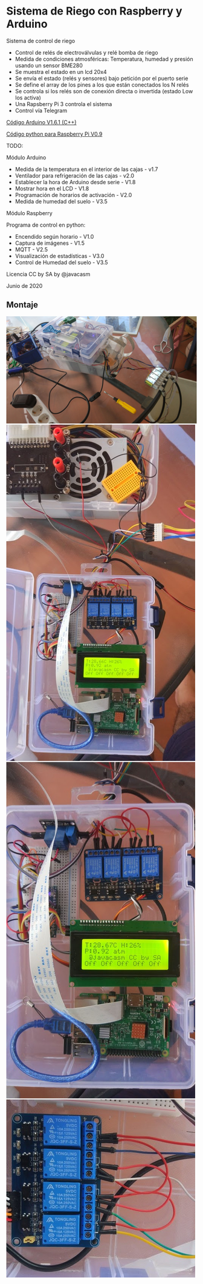 # Sistema de Riego con Raspberry y Arduino

Sistema de control de riego

*  Control de relés de electroválvulas y relé bomba de riego
*  Medida de condiciones atmosféricas: Temperatura, humedad y presión usando un sensor BME280
*  Se muestra el estado en un lcd 20x4
*  Se envía el estado (relés y sensores) bajo petición por el puerto serie
*  Se define el array de los pines a los que están conectados los N relés
*  Se controla si los relés son de conexión directa o invertida (estado Low los activa)
*  Una Rapsberry Pi 3 controla el sistema
*  Control vía Telegram 



[Código Arduino V1.6.1 (C++)](./RiegoRaspberryArduino/RiegoRaspberryArduino.ino)

[Código python para Raspberry Pi V0.9](./Riego-RA-Raspberry)

TODO:

Módulo Arduino

* Medida de la temperatura en el interior de las cajas - v1.7
* Ventilador para refrigeración de las cajas - v2.0
* Establecer la hora de Arduino desde serie  - V1.8
* Mostrar hora en el LCD  - V1.8
* Programación de horarios de activación - V2.0
* Medida de humedad del suelo -   V3.5 


Módulo Raspberry

Programa de control en python:
* Encendido según horario - V1.0
* Captura de imágenes - V1.5
* MQTT - V2.5
* Visualización de estadísticas - V3.0
* Control de Humedad del suelo - V3.5

Licencia CC by SA by @javacasm

Junio de 2020

## Montaje

![Montaje](./images/Prototipo.jpg)
![Montaje](./images/Montaje2.jpg)
![Montaje](./images/Montaje.jpg)
![Montaje](./images/MontajeRele.jpg)
